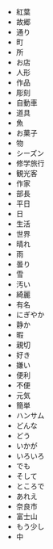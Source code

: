 * 紅葉
* 故郷
* 通り
* 町
* 所
* お店
* 人形
* 作品
* 彫刻
* 自動車
* 道具
* 魚
* お菓子
* 物
* シーズン
* 修学旅行
* 観光客
* 作家
* 部長
* 平日
* 日
* 生活
* 世界
* 晴れ
* 雨
* 曇り
* 雪
* 汚い
* 綺麗
* 有名
* にぎやか
* 静か
* 暇
* 親切
* 好き
* 嫌い
* 便利
* 不便
* 元気
* 簡単
* ハンサム
* どんな
* どう
* いかが
* いろいろ
* でも
* そして
* ところで
* あれえ
* 奈良市
* 富士山
* もう少し
* 中
